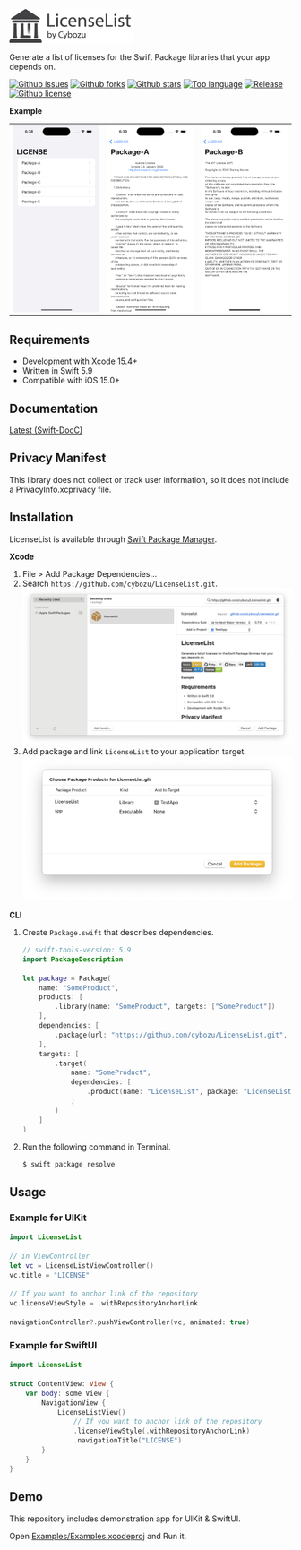 <picture>
  <source srcset="./Media/logo-dark.png" height="60" media="(prefers-color-scheme: dark)" alt="LicenseList by Cybozu">
  <img src="./Media/logo.png" height="60" alt="LicenseList by Cybozu">
</picture>

Generate a list of licenses for the Swift Package libraries that your app depends on.

[![Github issues](https://img.shields.io/github/issues/cybozu/LicenseList)](https://github.com/cybozu/LicenseList/issues)
[![Github forks](https://img.shields.io/github/forks/cybozu/LicenseList)](https://github.com/cybozu/LicenseList/network/members)
[![Github stars](https://img.shields.io/github/stars/cybozu/LicenseList)](https://github.com/cybozu/LicenseList/stargazers)
[![Top language](https://img.shields.io/github/languages/top/cybozu/LicenseList)](https://github.com/cybozu/LicenseList/)
[![Release](https://img.shields.io/github/v/release/cybozu/LicenseList)]()
[![Github license](https://img.shields.io/github/license/cybozu/LicenseList)](https://github.com/cybozu/LicenseList/)

**Example**

<table>
  <tr>
    <td><img src="./Media/demo-top.png" /></td>
    <td><img src="./Media/demo-apache.png" /></td>
    <td><img src="./Media/demo-mit.png" /></td>
  </tr>
</table>

## Requirements

- Development with Xcode 15.4+
- Written in Swift 5.9
- Compatible with iOS 15.0+

## Documentation

[Latest (Swift-DocC)](https://cybozu.github.io/LicenseList/documentation/licenselist/)

## Privacy Manifest

This library does not collect or track user information, so it does not include a PrivacyInfo.xcprivacy file.

## Installation

LicenseList is available through [Swift Package Manager](https://github.com/apple/swift-package-manager/).

**Xcode**

1. File > Add Package Dependencies…
2. Search `https://github.com/cybozu/LicenseList.git`.  
   <img src="./Media/add-package-dependencies.png" width="800px">
3. Add package and link `LicenseList` to your application target.  
   <img src="./Media/add-package.png" width="600px">

**CLI**

1. Create `Package.swift` that describes dependencies.

   ```swift
   // swift-tools-version: 5.9
   import PackageDescription

   let package = Package(
       name: "SomeProduct",
       products: [
           .library(name: "SomeProduct", targets: ["SomeProduct"])
       ],
       dependencies: [
           .package(url: "https://github.com/cybozu/LicenseList.git", exact: "1.0.0")
       ],
       targets: [
           .target(
               name: "SomeProduct",
               dependencies: [
                   .product(name: "LicenseList", package: "LicenseList")
               ]
           )
       ]
   )
   ```

2. Run the following command in Terminal.
   ```sh
   $ swift package resolve
   ```

## Usage

### Example for UIKit

```swift
import LicenseList

// in ViewController
let vc = LicenseListViewController()
vc.title = "LICENSE"

// If you want to anchor link of the repository
vc.licenseViewStyle = .withRepositoryAnchorLink

navigationController?.pushViewController(vc, animated: true)
```

### Example for SwiftUI

```swift
import LicenseList

struct ContentView: View {
    var body: some View {
        NavigationView {
            LicenseListView()
                // If you want to anchor link of the repository
                .licenseViewStyle(.withRepositoryAnchorLink)
                .navigationTitle("LICENSE")
        }
    }
}
```

## Demo

This repository includes demonstration app for UIKit & SwiftUI.

Open [Examples/Examples.xcodeproj](/Examples/Examples.xcodeproj) and Run it.
